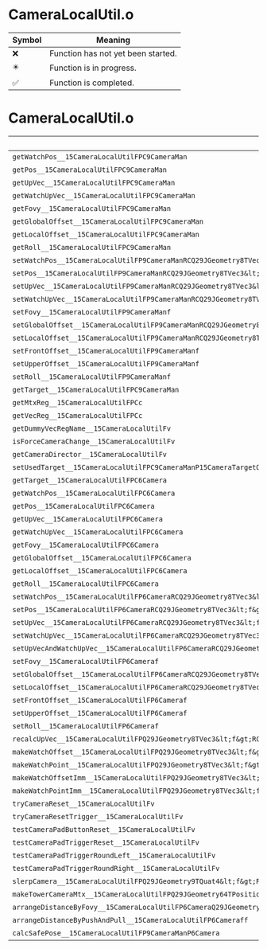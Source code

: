 # CameraLocalUtil.o
| Symbol | Meaning 
| ------------- | ------------- 
| :x: | Function has not yet been started. 
| :eight_pointed_black_star: | Function is in progress. 
| :white_check_mark: | Function is completed. 


# CameraLocalUtil.o
| Symbol | Decompiled? |
| ------------- | ------------- |
| `getWatchPos__15CameraLocalUtilFPC9CameraMan` | :x: |
| `getPos__15CameraLocalUtilFPC9CameraMan` | :x: |
| `getUpVec__15CameraLocalUtilFPC9CameraMan` | :x: |
| `getWatchUpVec__15CameraLocalUtilFPC9CameraMan` | :x: |
| `getFovy__15CameraLocalUtilFPC9CameraMan` | :x: |
| `getGlobalOffset__15CameraLocalUtilFPC9CameraMan` | :x: |
| `getLocalOffset__15CameraLocalUtilFPC9CameraMan` | :x: |
| `getRoll__15CameraLocalUtilFPC9CameraMan` | :x: |
| `setWatchPos__15CameraLocalUtilFP9CameraManRCQ29JGeometry8TVec3&lt;f&gt;` | :x: |
| `setPos__15CameraLocalUtilFP9CameraManRCQ29JGeometry8TVec3&lt;f&gt;` | :x: |
| `setUpVec__15CameraLocalUtilFP9CameraManRCQ29JGeometry8TVec3&lt;f&gt;` | :x: |
| `setWatchUpVec__15CameraLocalUtilFP9CameraManRCQ29JGeometry8TVec3&lt;f&gt;` | :x: |
| `setFovy__15CameraLocalUtilFP9CameraManf` | :x: |
| `setGlobalOffset__15CameraLocalUtilFP9CameraManRCQ29JGeometry8TVec3&lt;f&gt;` | :x: |
| `setLocalOffset__15CameraLocalUtilFP9CameraManRCQ29JGeometry8TVec3&lt;f&gt;` | :x: |
| `setFrontOffset__15CameraLocalUtilFP9CameraManf` | :x: |
| `setUpperOffset__15CameraLocalUtilFP9CameraManf` | :x: |
| `setRoll__15CameraLocalUtilFP9CameraManf` | :x: |
| `getTarget__15CameraLocalUtilFPC9CameraMan` | :x: |
| `getMtxReg__15CameraLocalUtilFPCc` | :x: |
| `getVecReg__15CameraLocalUtilFPCc` | :x: |
| `getDummyVecRegName__15CameraLocalUtilFv` | :x: |
| `isForceCameraChange__15CameraLocalUtilFv` | :x: |
| `getCameraDirector__15CameraLocalUtilFv` | :x: |
| `setUsedTarget__15CameraLocalUtilFPC9CameraManP15CameraTargetObj` | :x: |
| `getTarget__15CameraLocalUtilFPC6Camera` | :x: |
| `getWatchPos__15CameraLocalUtilFPC6Camera` | :x: |
| `getPos__15CameraLocalUtilFPC6Camera` | :x: |
| `getUpVec__15CameraLocalUtilFPC6Camera` | :x: |
| `getWatchUpVec__15CameraLocalUtilFPC6Camera` | :x: |
| `getFovy__15CameraLocalUtilFPC6Camera` | :x: |
| `getGlobalOffset__15CameraLocalUtilFPC6Camera` | :x: |
| `getLocalOffset__15CameraLocalUtilFPC6Camera` | :x: |
| `getRoll__15CameraLocalUtilFPC6Camera` | :x: |
| `setWatchPos__15CameraLocalUtilFP6CameraRCQ29JGeometry8TVec3&lt;f&gt;` | :x: |
| `setPos__15CameraLocalUtilFP6CameraRCQ29JGeometry8TVec3&lt;f&gt;` | :x: |
| `setUpVec__15CameraLocalUtilFP6CameraRCQ29JGeometry8TVec3&lt;f&gt;` | :x: |
| `setWatchUpVec__15CameraLocalUtilFP6CameraRCQ29JGeometry8TVec3&lt;f&gt;` | :x: |
| `setUpVecAndWatchUpVec__15CameraLocalUtilFP6CameraRCQ29JGeometry8TVec3&lt;f&gt;` | :x: |
| `setFovy__15CameraLocalUtilFP6Cameraf` | :x: |
| `setGlobalOffset__15CameraLocalUtilFP6CameraRCQ29JGeometry8TVec3&lt;f&gt;` | :x: |
| `setLocalOffset__15CameraLocalUtilFP6CameraRCQ29JGeometry8TVec3&lt;f&gt;` | :x: |
| `setFrontOffset__15CameraLocalUtilFP6Cameraf` | :x: |
| `setUpperOffset__15CameraLocalUtilFP6Cameraf` | :x: |
| `setRoll__15CameraLocalUtilFP6Cameraf` | :x: |
| `recalcUpVec__15CameraLocalUtilFPQ29JGeometry8TVec3&lt;f&gt;RCQ29JGeometry8TVec3&lt;f&gt;` | :x: |
| `makeWatchOffset__15CameraLocalUtilFPQ29JGeometry8TVec3&lt;f&gt;P6CameraP15CameraTargetObjf` | :x: |
| `makeWatchPoint__15CameraLocalUtilFPQ29JGeometry8TVec3&lt;f&gt;P6CameraP15CameraTargetObjf` | :x: |
| `makeWatchOffsetImm__15CameraLocalUtilFPQ29JGeometry8TVec3&lt;f&gt;P6CameraP15CameraTargetObj` | :x: |
| `makeWatchPointImm__15CameraLocalUtilFPQ29JGeometry8TVec3&lt;f&gt;P6CameraP15CameraTargetObj` | :x: |
| `tryCameraReset__15CameraLocalUtilFv` | :x: |
| `tryCameraResetTrigger__15CameraLocalUtilFv` | :x: |
| `testCameraPadButtonReset__15CameraLocalUtilFv` | :x: |
| `testCameraPadTriggerReset__15CameraLocalUtilFv` | :x: |
| `testCameraPadTriggerRoundLeft__15CameraLocalUtilFv` | :x: |
| `testCameraPadTriggerRoundRight__15CameraLocalUtilFv` | :x: |
| `slerpCamera__15CameraLocalUtilFPQ29JGeometry9TQuat4&lt;f&gt;RCQ29JGeometry9TQuat4&lt;f&gt;RCQ29JGeometry9TQuat4&lt;f&gt;fb` | :x: |
| `makeTowerCameraMtx__15CameraLocalUtilFPQ29JGeometry64TPosition3&lt;Q29JGeometry38TMatrix34&lt;Q29JGeometry13SMatrix34C&lt;f&gt;&gt;&gt;RCQ29JGeometry64TPosition3&lt;Q29JGeometry38TMatrix34&lt;Q29JGeometry13SMatrix34C&lt;f&gt;&gt;&gt;RCQ29JGeometry8TVec3&lt;f&gt;RCQ29JGeometry8TVec3&lt;f&gt;RCQ29JGeometry8TVec3&lt;f&gt;` | :x: |
| `arrangeDistanceByFovy__15CameraLocalUtilFP6CameraQ29JGeometry8TVec3&lt;f&gt;f` | :x: |
| `arrangeDistanceByPushAndPull__15CameraLocalUtilFP6Cameraff` | :x: |
| `calcSafePose__15CameraLocalUtilFP9CameraManP6Camera` | :x: |
